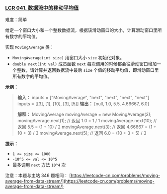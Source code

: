 ### [LCR 041. 数据流中的移动平均值](https://leetcode.cn/problems/qIsx9U/)

难度：简单

给定一个窗口大小和一个整数数据流，根据该滑动窗口的大小，计算滑动窗口里所有数字的平均值。

实现 `MovingAverage` 类：

- `MovingAverage(int size)` 用窗口大小 `size` 初始化对象。
- `double next(int val)` 成员函数 `next` 每次调用的时候都会往滑动窗口增加一个整数，请计算并返回数据流中最后 `size` 个值的移动平均值，即滑动窗口里所有数字的平均值。

**示例：**

> **输入：**
> inputs = ["MovingAverage", "next", "next", "next", "next"]
> inputs = \[[3], [1], [10], [3], [5]]
> **输出：**
> [null, 1.0, 5.5, 4.66667, 6.0]
>
> **解释：**
> MovingAverage movingAverage = new MovingAverage(3);
> movingAverage.next(1);   // 返回 1.0 = 1 / 1
> movingAverage.next(10);  // 返回 5.5 = (1 + 10) / 2
> movingAverage.next(3);   // 返回 4.66667 = (1 + 10 + 3) / 3
> movingAverage.next(5);   // 返回 6.0 = (10 + 3 + 5) / 3

**提示：**

- `1 <= size <= 1000`
- `-10^5 <= val <= 10^5`
- 最多调用 `next` 方法 `10^4` 次

注意：本题与主站 346 题相同： [https://leetcode-cn.com/problems/moving-average-from-data-stream/](https://leetcode-cn.com/problems/moving-average-from-data-stream/)
